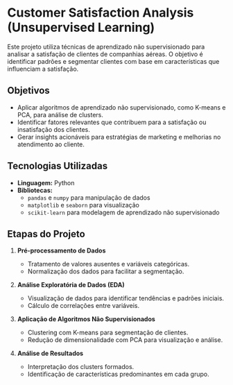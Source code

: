 # Customer Satisfaction Analysis (Unsupervised Learning)

Este projeto utiliza técnicas de aprendizado não supervisionado para analisar a satisfação de clientes de companhias aéreas. O objetivo é identificar padrões e segmentar clientes com base em características que influenciam a satisfação.

## Objetivos
- Aplicar algoritmos de aprendizado não supervisionado, como K-means e PCA, para análise de clusters.
- Identificar fatores relevantes que contribuem para a satisfação ou insatisfação dos clientes.
- Gerar insights acionáveis para estratégias de marketing e melhorias no atendimento ao cliente.

## Tecnologias Utilizadas
- **Linguagem:** Python  
- **Bibliotecas:**  
  - `pandas` e `numpy` para manipulação de dados  
  - `matplotlib` e `seaborn` para visualização  
  - `scikit-learn` para modelagem de aprendizado não supervisionado  

## Etapas do Projeto
1. **Pré-processamento de Dados**  
   - Tratamento de valores ausentes e variáveis categóricas.  
   - Normalização dos dados para facilitar a segmentação.  

2. **Análise Exploratória de Dados (EDA)**  
   - Visualização de dados para identificar tendências e padrões iniciais.  
   - Cálculo de correlações entre variáveis.  

3. **Aplicação de Algoritmos Não Supervisionados**  
   - Clustering com K-means para segmentação de clientes.  
   - Redução de dimensionalidade com PCA para visualização e análise.  

4. **Análise de Resultados**  
   - Interpretação dos clusters formados.  
   - Identificação de características predominantes em cada grupo.  

